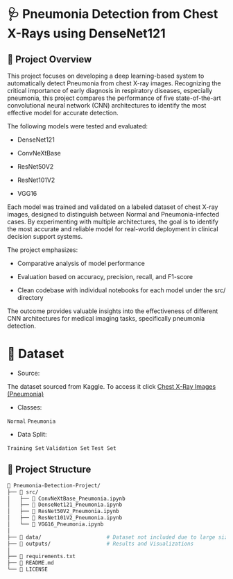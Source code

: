 # 🩺 Pneumonia Detection from Chest X-Rays using DenseNet121
## 📌 Project Overview
This project focuses on developing a deep learning-based system to automatically detect Pneumonia from chest X-ray images. Recognizing the critical importance of early diagnosis in respiratory diseases, especially pneumonia, this project compares the performance of five state-of-the-art convolutional neural network (CNN) architectures to identify the most effective model for accurate detection.

The following models were tested and evaluated:

- DenseNet121

- ConvNeXtBase

- ResNet50V2

- ResNet101V2

- VGG16

Each model was trained and validated on a labeled dataset of chest X-ray images, designed to distinguish between Normal and Pneumonia-infected cases. By experimenting with multiple architectures, the goal is to identify the most accurate and reliable model for real-world deployment in clinical decision support systems.

The project emphasizes:

- Comparative analysis of model performance

- Evaluation based on accuracy, precision, recall, and F1-score

- Clean codebase with individual notebooks for each model under the src/ directory

The outcome provides valuable insights into the effectiveness of different CNN architectures for medical imaging tasks, specifically pneumonia detection.

# 📂 Dataset
- Source:

The dataset sourced from Kaggle. To access it click [Chest X-Ray Images (Pneumonia)](https://www.kaggle.com/datasets/paultimothymooney/chest-xray-pneumonia?raw=true)

- Classes:

`Normal`  `Pneumonia`

- Data Split:

`Training Set`  `Validation Set`  `Test Set`
## 📁 Project Structure

```bash
📂 Pneumonia-Detection-Project/
├── 📁 src/
│   ├── 📓 ConvNeXtBase_Pneumonia.ipynb
│   ├── 📓 DenseNet121_Pneumonia.ipynb
│   ├── 📓 ResNet50V2_Pneumonia.ipynb
│   ├── 📓 ResNet101V2_Pneumonia.ipynb
│   └── 📓 VGG16_Pneumonia.ipynb
│
├── 📁 data/                     # Dataset not included due to large size
├── 📁 outputs/                  # Results and Visualizations
│
├── 📄 requirements.txt
├── 📄 README.md
└── 📄 LICENSE

```
